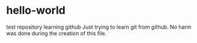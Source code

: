 # hello-world
test repository learning github
Just trying to learn git from github.
No harm was done during the creation of this file.
